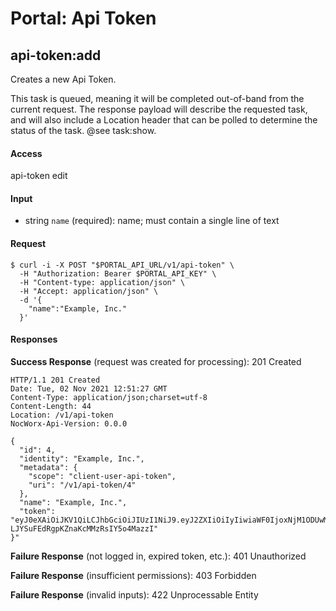# Portal: Api Token

## api-token:add
Creates a new Api Token.

This task is queued, meaning it will be completed out-of-band from the current request. The response payload will describe the requested task, and will also include a Location header that can be polled to determine the status of the task. @see task:show.

#### Access
api-token edit

#### Input
- string `name` (required): name; must contain a single line of text

#### Request
```
$ curl -i -X POST "$PORTAL_API_URL/v1/api-token" \
  -H "Authorization: Bearer $PORTAL_API_KEY" \
  -H "Content-type: application/json" \
  -H "Accept: application/json" \
  -d '{
    "name":"Example, Inc."
  }'
```

#### Responses
**Success Response** (request was created for processing): 201 Created
```
HTTP/1.1 201 Created
Date: Tue, 02 Nov 2021 12:51:27 GMT
Content-Type: application/json;charset=utf-8
Content-Length: 44
Location: /v1/api-token
NocWorx-Api-Version: 0.0.0

{
  "id": 4,
  "identity": "Example, Inc.",
  "metadata": {
    "scope": "client-user-api-token",
    "uri": "/v1/api-token/4"
  },
  "name": "Example, Inc.",
  "token": "eyJ0eXAiOiJKV1QiLCJhbGciOiJIUzI1NiJ9.eyJ2ZXIiOiIyIiwiaWF0IjoxNjM1ODUwMDA3LCJqdGkiOiIzYzAzNjE0NS1iYjE0LTRlZjAtOWIwNy1mN2JkNWU4NDEwYmQiLCJzdWIiOiJ7XCJleHRyYW5ldFwiOntcImNsaWVudFwiOjM4MTE0LFwidXNlclwiOjYxNDIwLFwidG9rZW5faWRcIjo0fX0iLCJhbHYiOjN9._nxUX7XYVX-LJYSuFEdRgpKZnaKcMMzRsIY5o4MazzI"
}"
```

**Failure Response** (not logged in, expired token, etc.): 401 Unauthorized

**Failure Response** (insufficient permissions): 403 Forbidden

**Failure Response** (invalid inputs): 422 Unprocessable Entity
